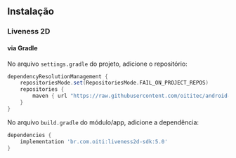 ## Instalação

### Liveness 2D

#### via Gradle

No arquivo `settings.gradle` do projeto, adicione o repositório:

```gradle
dependencyResolutionManagement {
    repositoriesMode.set(RepositoriesMode.FAIL_ON_PROJECT_REPOS)
    repositories {
        maven { url "https://raw.githubusercontent.com/oititec/android-oiti-versions/master" }
    }
}
```

No arquivo  `build.gradle` do módulo/app, adicione a dependência:

```gradle
dependencies {
    implementation 'br.com.oiti:liveness2d-sdk:5.0'
}
```
